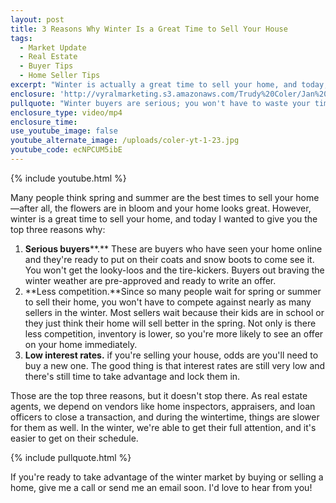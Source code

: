 ```yaml
---
layout: post
title: 3 Reasons Why Winter Is a Great Time to Sell Your House
tags:
  - Market Update
  - Real Estate
  - Buyer Tips
  - Home Seller Tips
excerpt: "Winter is actually a great time to sell your home, and today, I've got three reasons why that I wanted to share."
enclosure: 'http://vyralmarketing.s3.amazonaws.com/Trudy%20Coler/Jan%202%20%283%29.mp4'
pullquote: "Winter buyers are serious; you won't have to waste your time with tire-kickers."
enclosure_type: video/mp4
enclosure_time:
use_youtube_image: false
youtube_alternate_image: /uploads/coler-yt-1-23.jpg
youtube_code: ecNPCUM5ibE
---
```



{% include youtube.html %}

Many people think spring and summer are the best times to sell your home—after all, the flowers are in bloom and your home looks great. However, winter is a great time to sell your home, and today I wanted to give you the top three reasons why:

1. **Serious buyers****.** These are buyers who have seen your home online and they're ready to put on their coats and snow boots to come see it. You won't get the looky-loos and the tire-kickers. Buyers out braving the winter weather are pre-approved and ready to write an offer.
2. **Less competition.**Since so many people wait for spring or summer to sell their home, you won't have to compete against nearly as many sellers in the winter. Most sellers wait because their kids are in school or they just think their home will sell better in the spring. Not only is there less competition, inventory is lower, so you're more likely to see an offer on your home immediately.&nbsp;
3. **Low interest rates.** if you're selling your house, odds are you'll need to buy a new one. The good thing is that interest rates are still very low and there's still time to take advantage and lock them in.&nbsp;

Those are the top three reasons, but it doesn't stop there. As real estate agents, we depend on vendors like home inspectors, appraisers, and loan officers to close a transaction, and during the wintertime, things are slower for them as well. In the winter, we're able to get their full attention, and it's easier to get on their schedule.&nbsp;

{% include pullquote.html %}

If you're ready to take advantage of the winter market by buying or selling a home, give me a call or send me an email soon. I'd love to hear from you!
<br>&nbsp;
